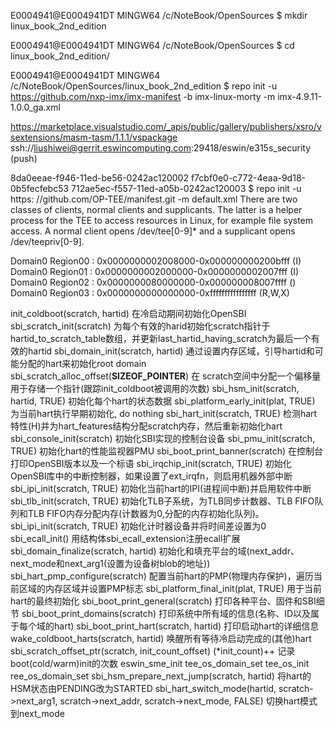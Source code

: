 E0004941@E0004941DT MINGW64 /c/NoteBook/OpenSources
$ mkdir linux_book_2nd_edition

E0004941@E0004941DT MINGW64 /c/NoteBook/OpenSources
$ cd linux_book_2nd_edition/

E0004941@E0004941DT MINGW64 /c/NoteBook/OpenSources/linux_book_2nd_edition
$ repo init -u https://github.com/nxp-imx/imx-manifest -b imx-linux-morty -m imx-4.9.11-1.0.0_ga.xml



https://marketplace.visualstudio.com/_apis/public/gallery/publishers/xsro/vsextensions/masm-tasm/1.1.1/vspackage
ssh://liushiwei@gerrit.eswincomputing.com:29418/eswin/e315s_security (push)

8da0eeae-f946-11ed-be56-0242ac120002
f7cbf0e0-c772-4eaa-9d18-0b5fecfebc53
712ae5ec-f557-11ed-a05b-0242ac120003
$ repo init -u https: //github.com/OP-TEE/manifest.git -m default.xml
There are two classes of clients, normal clients and supplicants. The latter is
a helper process for the TEE to access resources in Linux, for example file
system access. A normal client opens /dev/tee[0-9]* and a supplicant opens
/dev/teepriv[0-9].

Domain0 Region00          : 0x0000000002008000-0x000000000200bfff (I)
Domain0 Region01          : 0x0000000002000000-0x0000000002007fff (I)
Domain0 Region02          : 0x0000000080000000-0x000000008007ffff ()
Domain0 Region03          : 0x0000000000000000-0xffffffffffffffff (R,W,X)

init_coldboot(scratch, hartid) 在冷启动期间初始化OpenSBI
	sbi_scratch_init(scratch)	为每个有效的harid初始化scratch指针于hartid_to_scratch_table数组，并更新last_hartid_having_scratch为最后一个有效的hartid
	sbi_domain_init(scratch, hartid)	通过设置内存区域，引导hartid和可能分配的hart来初始化root domain
	sbi_scratch_alloc_offset(__SIZEOF_POINTER__)	在	scratch空间中分配一个偏移量用于存储一个指针(跟踪init_coldboot被调用的次数)
	sbi_hsm_init(scratch, hartid, TRUE) 初始化每个hart的状态数据
	sbi_platform_early_init(plat, TRUE) 为当前hart执行早期初始化, do nothing
	sbi_hart_init(scratch, TRUE) 检测hart特性(H)并为hart_features结构分配scratch内存，然后重新初始化hart
	sbi_console_init(scratch) 初始化SBI实现的控制台设备 
	sbi_pmu_init(scratch, TRUE) 初始化hart的性能监视器PMU
	sbi_boot_print_banner(scratch) 在控制台打印OpenSBI版本以及一个标语
	sbi_irqchip_init(scratch, TRUE) 初始化OpenSBI库中的中断控制器，如果设置了ext_irqfn，则启用机器外部中断
	sbi_ipi_init(scratch, TRUE) 初始化当前hart的IPI(进程间中断)并启用软件中断
	sbi_tlb_init(scratch, TRUE) 初始化TLB子系统，为TLB同步计数器、TLB FIFO队列和TLB FIFO内存分配内存(计数器为0,分配的内存初始化队列)。
	sbi_ipi_init(scratch, TRUE) 初始化计时器设备并将时间差设置为0
	sbi_ecall_init() 用结构体sbi_ecall_extension注册ecall扩展
	sbi_domain_finalize(scratch, hartid) 初始化和填充平台的域(next_addr、next_mode和next_arg1(设置为设备树blob的地址))
	sbi_hart_pmp_configure(scratch) 配置当前hart的PMP(物理内存保护)，遍历当前区域的内存区域并设置PMP标志
	sbi_platform_final_init(plat, TRUE)	用于当前hart的最终初始化
	sbi_boot_print_general(scratch) 打印各种平台、固件和SBI细节
	sbi_boot_print_domains(scratch)	打印系统中所有域的信息(名称、ID以及属于每个域的hart)
	sbi_boot_print_hart(scratch, hartid) 打印启动hart的详细信息
	wake_coldboot_harts(scratch, hartid) 唤醒所有等待冷启动完成的(其他)hart
	sbi_scratch_offset_ptr(scratch, init_count_offset) (*init_count)++ 记录boot(cold/warm)init的次数
	eswin_sme_init
	tee_os_domain_set
	tee_os_init
	ree_os_domain_set
	sbi_hsm_prepare_next_jump(scratch, hartid) 将hart的HSM状态由PENDING改为STARTED
	sbi_hart_switch_mode(hartid, scratch->next_arg1, scratch->next_addr, scratch->next_mode, FALSE) 切换hart模式到next_mode
